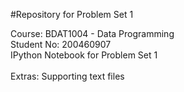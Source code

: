 #Repository for Problem Set 1

Course: BDAT1004 - Data Programming <br>
Student No: 200460907 <br>
IPython Notebook for Problem Set 1 
<br>
<br>
Extras: Supporting text files
